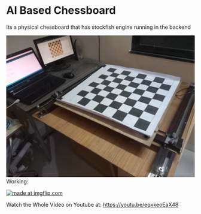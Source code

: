 # AI Based Chessboard

Its a physical chessboard that has stockfish engine running in the backend

![](Cover.jpg)
Working: 

<a href="https://imgflip.com/gif/3oxrzh"><img src="https://i.imgflip.com/3oxrzh.gif" title="made at imgflip.com"/></a>

Watch the Whole VIdeo on Youtube at: https://youtu.be/eqxkeoEaX48
